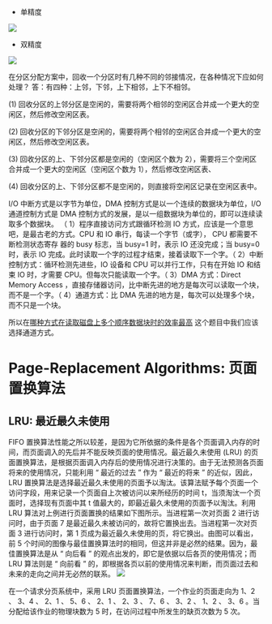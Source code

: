 * 单精度

![](https://coding.net/u/hoteam/p/Cache/git/raw/master/2017/8/1/v2-749cc641eb4d5dafd085e8c23f8826aa_r.png)

* 双精度

![](https://coding.net/u/hoteam/p/Cache/git/raw/master/2017/8/1/v2-48240f0e1e0dd33ec89100cbe2d30707_b.png)

在分区分配方案中，回收一个分区时有几种不同的邻接情况，在各种情况下应如何处理？ 答：有四种：上邻，下邻，上下相邻，上下不相邻。

(1) 回收分区的上邻分区是空闲的，需要将两个相邻的空闲区合并成一个更大的空闲区，然后修改空闲区表。

(2) 回收分区的下邻分区是空闲的，需要将两个相邻的空闲区合并成一个更大的空闲区，然后修改空闲区表。

(3) 回收分区的上、下邻分区都是空闲的（空闲区个数为 2），需要将三个空闲区合并成一个更大的空闲区（空闲区个数为 1），然后修改空闲区表、

(4) 回收分区的上、下邻分区都不是空闲的，则直接将空闲区记录在空闲区表中。

I/O 中断方式是以字节为单位，DMA 控制方式是以一个连续的数据块为单位，I/O 通道控制方式是 DMA 控制方式的发展，是以一组数据块为单位的，即可以连续读取多个数据块。 （ 1）程序直接访问方式跟循环检测 IO 方式，应该是一个意思吧，是最古老的方式。CPU 和 IO 串行，每读一个字节（或字）， CPU 都需要不断检测状态寄存 器的 busy 标志，当 busy=1 时，表示 IO 还没完成；当 busy=0 时，表示 IO 完成。此时读取一个字的过程才结束，接着读取下一个字。（ 2）中断控制方式：循环检测先进些，IO 设备和 CPU 可以并行工作，只有在开始 IO 和结束 IO 时，才需要 CPU。但每次只能读取一个字。（ 3）DMA 方式：Direct Memory Access ，直接存储器访问，比中断先进的地方是每次可以读取一个块，而不是一个字。（ 4）通道方式：比 DMA 先进的地方是，每次可以处理多个块，而不只是一个块。

所以在[哪种方式在读取磁盘上多个顺序数据块时的效率最高](http://www.nowcoder.com/test/question/done?tid=4893778&qid=44781#summary) 这个题目中我们应该选择通道方式。

# Page-Replacement Algorithms: 页面置换算法

## LRU: 最近最久未使用

FIFO 置换算法性能之所以较差，是因为它所依据的条件是各个页面调入内存的时间，而页面调入的先后并不能反映页面的使用情况。最近最久未使用 (LRU) 的页面置换算法，是根据页面调入内存后的使用情况进行决策的。由于无法预测各页面将来的使用情况，只能利用 “ 最近的过去 ” 作为 “ 最近的将来 ” 的近似，因此，LRU 置换算法是选择最近最久未使用的页面予以淘汰。该算法赋予每个页面一个访问字段，用来记录一个页面自上次被访问以来所经历的时间 t，当须淘汰一个页面时，选择现有页面中其 t 值最大的，即最近最久未使用的页面予以淘汰。利用 LRU 算法对上例进行页面置换的结果如下图所示。当进程第一次对页面 2 进行访问时，由于页面 7 是最近最久未被访问的，故将它置换出去。当进程第一次对页面 3 进行访问时，第 1 页成为最近最久未使用的页，将它换出。由图可以看出，前 5 个时间的图像与最佳置换算法时的相同，但这并非是必然的结果。因为，最佳置换算法是从 “ 向后看 ” 的观点出发的，即它是依据以后各页的使用情况；而 LRU 算法则是 “ 向前看 ” 的，即根据各页以前的使用情况来判断，而页面过去和未来的走向之间并无必然的联系。 ![](https://coding.net/u/hoteam/p/Cache/git/raw/master/2016/9/1/F3A32A03-A8B7-4651-88BE-3F7B7EC2949F.png)

在一个请求分页系统中，采用 LRU 页面置换算法，一个作业的页面走向为 1、2 、 3、4 、 2、1 、 5、6 、 2、1 、 2、3 、 7、6 、 3、2 、 1、2 、 3、6 。当分配给该作业的物理块数为 5 时，在访问过程中所发生的缺页次数为 5 次。
